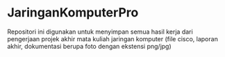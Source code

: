 # JaringanKomputerPro
Repositori ini digunakan untuk menyimpan semua hasil kerja dari pengerjaan projek akhir mata kuliah jaringan komputer (file cisco, laporan akhir, dokumentasi berupa foto dengan ekstensi png/jpg)
